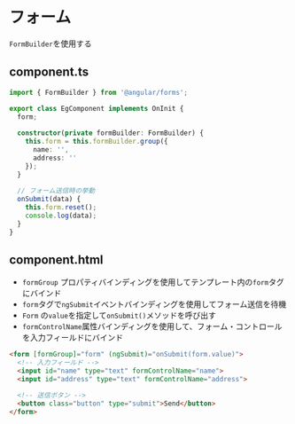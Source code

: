 # フォーム

`FormBuilder`を使用する

## component.ts

```ts
import { FormBuilder } from '@angular/forms';

export class EgComponent implements OnInit {
  form;
  
  constructor(private formBuilder: FormBuilder) {
    this.form = this.formBuilder.group({
      name: '',
      address: ''
    });
  }
  
  // フォーム送信時の挙動
  onSubmit(data) {
    this.form.reset();
    console.log(data);
  }
}
```

## component.html

* `formGroup` プロパティバインディングを使用してテンプレート内の`form`タグにバインド
* `form`タグで`ngSubmit`イベントバインディングを使用してフォーム送信を待機
* `Form` の`value`を指定して`onSubmit()`メソッドを呼び出す
* `formControlName`属性バインディングを使用して、フォーム・コントロールを入力フィールドにバインド

```html
<form [formGroup]="form" (ngSubmit)="onSubmit(form.value)">
  <!-- 入力フィールド -->
  <input id="name" type="text" formControlName="name">
  <input id="address" type="text" formControlName="address">

  <!-- 送信ボタン -->
  <button class="button" type="submit">Send</button>
</form>
```
